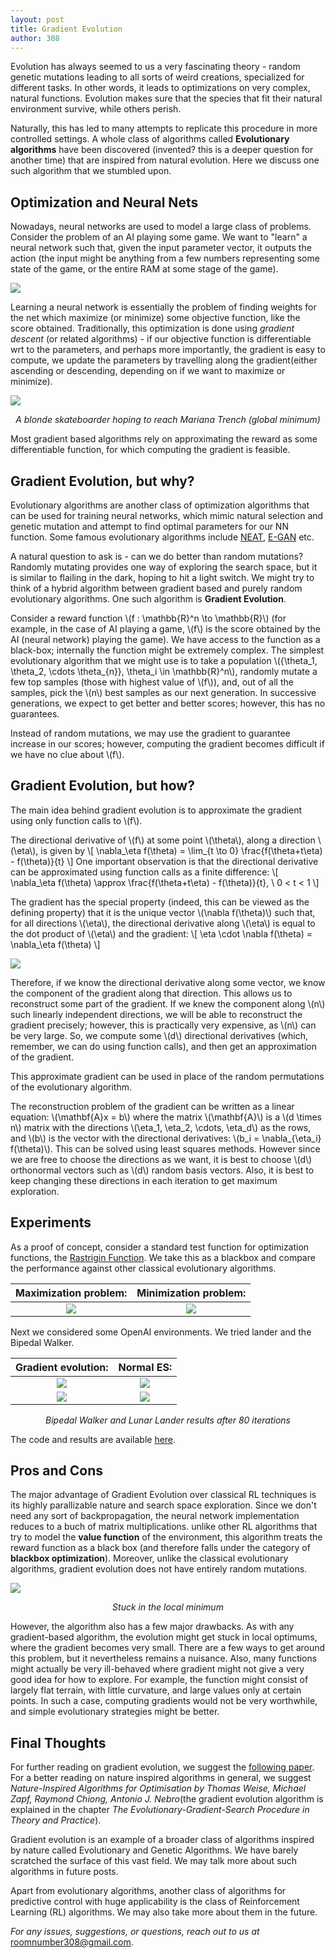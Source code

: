 ```yaml
---
layout: post
title: Gradient Evolution
author: 308
---
```

Evolution has always seemed to us a very fascinating theory - random genetic mutations leading to all sorts of weird creations, specialized for different tasks. In other words, it leads to optimizations on very complex, natural functions. Evolution makes sure that the species that fit their natural environment survive, while others perish.

Naturally, this has led to many attempts to replicate this procedure in more controlled settings. A whole class of algorithms called **Evolutionary algorithms** have been discovered (invented? this is a deeper question for another time) that are inspired from natural evolution. Here we discuss one such algorithm that we stumbled upon.

## Optimization and Neural Nets
Nowadays, neural networks are used to model a large class of problems. Consider the problem of an AI playing some game. We want to "learn" a neural network such that, given the input parameter vector, it outputs the action (the input might be anything from a few numbers representing some state of the game, or the entire RAM at some stage of the game).

![](https://i.imgur.com/oiw8L9W.png)
<!-- <i><center>hello</center></i> -->

Learning a neural network is essentially the problem of finding weights for the net which maximize (or minimize) some objective function, like the score obtained. Traditionally, this optimization is done using *gradient descent* (or related algorithms) - if our objective function is differentiable wrt to the parameters, and perhaps more importantly, the gradient is easy to compute, we update the parameters by travelling along the gradient(either ascending or descending, depending on if we want to maximize or minimize).

![](https://i.imgur.com/RhYWI1I.png)

<i><center>A blonde skateboarder hoping to reach Mariana Trench (global minimum)</center></i>

Most gradient based algorithms rely on approximating the reward as some differentiable function, for which computing the gradient is feasible. 

## Gradient Evolution, but why?
Evolutionary algorithms are another class of optimization algorithms that can be used for training neural networks, which mimic natural selection and genetic mutation and attempt to find optimal parameters for our NN function. Some famous evolutionary algorithms include [NEAT](http://nn.cs.utexas.edu/downloads/papers/stanley.ec02.pdf), [E-GAN](https://arxiv.org/pdf/1803.00657.pdf) etc. 

A natural question to ask is - can we do better than random mutations? Randomly mutating provides one way of exploring the search space, but it is similar to flailing in the dark, hoping to hit a light switch. We might try to think of a hybrid algorithm between gradient based and purely random evolutionary algorithms. One such algorithm is **Gradient Evolution**.

Consider a reward function \\(f : \mathbb{R}^n \to \mathbb{R}\\) (for example, in the case of AI playing a game, \\(f\\) is the score obtained by the AI (neural network) playing the game). We have access to the function as a black-box; internally the function might be extremely complex. The simplest evolutionary algorithm that we might use is to take a population \\(\{\theta_1, \theta_2, \cdots \theta_{n}\}, \theta_i \in \mathbb{R}^n\\), randomly mutate a few top samples (those with highest value of \\(f\\)), and, out of all the samples, pick the \\(n\\) best samples as our next generation. In successive generations, we expect to get better and better scores; however, this has no guarantees.

Instead of random mutations, we may use the gradient to guarantee increase in our scores; however, computing the gradient becomes difficult if we have no clue about \\(f\\).

## Gradient Evolution, but how?
The main idea behind gradient evolution is to approximate the gradient using only function calls to \\(f\\). 

The directional derivative of \\(f\\) at some point \\(\theta\\), along a direction \\(\eta\\), is given by 
\\[
\nabla_\eta f(\theta) = \lim_{t \to 0} \frac{f(\theta+t\eta) - f(\theta)}{t}
\\]
One important observation is that the directional derivative can be approximated using function calls as a finite difference:
\\[
\nabla_\eta f(\theta) \approx \frac{f(\theta+t\eta) - f(\theta)}{t}, \ 0 < t < 1
\\]


The gradient has the special property (indeed, this can be viewed as the defining property) that it is the unique vector \\(\nabla f(\theta)\\) such that, for all directions \\(\eta\\), the directional derivative along \\(\eta\\) is equal to the dot product of \\(\eta\\) and the gradient: 
\\[
\eta \cdot \nabla f(\theta) = \nabla_\eta f(\theta)
\\]

![](https://i.imgur.com/j7tOknK.png)


Therefore, if we know the directional derivative along some vector, we know the component of the gradient along that direction. This allows us to reconstruct some part of the gradient. If we knew the component along \\(n\\) such linearly independent directions, we will be able to reconstruct the gradient precisely; however, this is practically very expensive, as \\(n\\) can be very large. So, we compute some \\(d\\) directional derivatives (which, remember, we can do using function calls), and then get an approximation of the gradient.

This approximate gradient can be used in place of the random permutations of the evolutionary algorithm.

The reconstruction problem of the gradient can be written as a linear equation: \\(\mathbf{A}x = b\\) where the matrix \\(\mathbf{A}\\) is a \\(d \times n\\) matrix with the directions \\(\eta_1, \eta_2, \cdots, \eta_d\\) as the rows, and \\(b\\) is the vector with the directional derivatives: \\(b_i = \nabla_{\eta_i} f(\theta)\\). This can be solved using least squares methods. However since we are free to choose the directions as we want, it is best to choose \\(d\\) orthonormal vectors such as \\(d\\) random basis vectors. Also, it is best to keep changing these directions in each iteration to get maximum exploration.


## Experiments

As a proof of concept, consider a standard test function for optimization functions, the [Rastrigin Function](https://en.wikipedia.org/wiki/Rastrigin_function). We take this as a blackbox and compare the performance against other classical evolutionary algorithms.

| Maximization problem: | Minimization problem: |
| :---: | :---: |
| ![](https://i.imgur.com/2Woay2K.png)| ![](https://i.imgur.com/rvWYxQh.png)|

Next we considered some OpenAI environments. We tried lander and the Bipedal Walker. 

| Gradient evolution: | Normal ES: |
| :---: | :---: |
| ![](https://i.imgur.com/E4Gstz1.gif)| ![](https://i.imgur.com/TBllf3n.gif)|
| ![](https://i.imgur.com/pF9RpaY.gif)| ![](https://i.imgur.com/1jIBYia.gif)|

*<center>Bipedal Walker and Lunar Lander results after 80 iterations</center>*

The code and results are available [here](https://github.com/kharyal/gradient-evolution).

## Pros and Cons

The major advantage of Gradient Evolution over classical RL techniques is its highly parallizable nature and search space exploration. Since we don't need any sort of backpropagation, the neural network implementation reduces to a buch of matrix multiplications. unlike other RL algorithms that try to model the **value function** of the environment, this algorithm treats the reward function as a black box (and therefore falls under the category of **blackbox optimization**). Moreover, unlike the classical evolutionary algorithms, gradient evolution does not have entirely random mutations. 

![](https://i.imgur.com/CX0zxdK.png)
*<center>Stuck in the local minimum</center>*

However, the algorithm also has a few major drawbacks. As with any gradient-based algorithm, the evolution might get stuck in local optimums, where the gradient becomes very small. There are a few ways to get around this problem, but it nevertheless remains a nuisance. Also, many functions might actually be very ill-behaved where gradient might not give a very good idea for how to explore. For example, the function might consist of largely flat terrain, with little curvature, and large values only at certain points. In such a case, computing gradients would not be very worthwhile, and simple evolutionary strategies might be better. 

## Final Thoughts

For further reading on gradient evolution, we suggest the [following paper](https://www.sciencedirect.com/science/article/abs/pii/S0020025515002996). For a better reading on nature inspired algorithms in general, we suggest *Nature-Inspired Algorithms for Optimisation by Thomas Weise, Michael Zapf, Raymond Chiong, Antonio J. Nebro*(the gradient evolution algorithm is explained in the chapter *The Evolutionary-Gradient-Search Procedure in Theory and Practice*).

Gradient evolution is an example of a broader class of algorithms inspired by nature called Evolutionary and Genetic Algorithms. We have barely scratched the surface of this vast field. We may talk more about such algorithms in future posts.

Apart from evolutionary algorithms, another class of algorithms for predictive control with huge applicability is the class of Reinforcement Learning (RL) algorithms. We may also take more about them in the future.

*For any issues, suggestions, or questions, reach out to us at* roomnumber308@gmail.com.